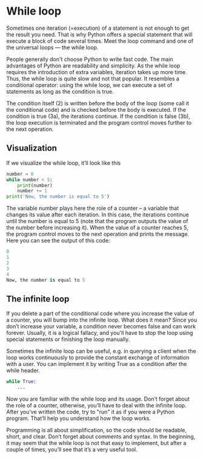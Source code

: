 # While loop
Sometimes one iteration (=execution) of a statement is not enough to get the result you need. That is why Python offers a special statement that will execute a block of code several times. Meet the loop command and one of the universal loops — the while loop.

People generally don't choose Python to write fast code. The main advantages of Python are readability and simplicity. As the while loop requires the introduction of extra variables, iteration takes up more time. Thus, the while loop is quite slow and not that popular. It resembles a conditional operator: using the while loop, we can execute a set of statements as long as the condition is true.

The condition itself (2) is written before the body of the loop (some call it the conditional code) and is checked before the body is executed. If the condition is true (3a), the iterations continue. If the condition is false (3b), the loop execution is terminated and the program control moves further to the next operation.
## Visualization
If we visualize the while loop, it’ll look like this

```python
number = 0
while number < 5:
    print(number)
    number += 1
print('Now, the number is equal to 5')
```
The variable number plays here the role of a counter – a variable that changes its value after each iteration. In this case, the iterations continue until the number is equal to 5 (note that the program outputs the value of the number before increasing it). When the value of a counter reaches 5, the program control moves to the next operation and prints the message. Here you can see the output of this code:

```python
0
1
2
3
4
Now, the number is equal to 5
```
## The infinite loop
If you delete a part of the conditional code where you increase the value of a counter, you will bump into the infinite loop. What does it mean? Since you don’t increase your variable, a condition never becomes false and can work forever. Usually, it is a logical fallacy, and you'll have to stop the loop using special statements or finishing the loop manually.

Sometimes the infinite loop can be useful, e.g. in querying a client when the loop works continuously to provide the constant exchange of information with a user. You can implement it by writing True as a condition after the while header.

```python
while True:
    ...
```

Now you are familiar with the while loop and its usage. Don’t forget about the role of a counter, otherwise, you’ll have to deal with the infinite loop. After you’ve written the code, try to "run" it as if you were a Python program. That’ll help you understand how the loop works.

Programming is all about simplification, so the code should be readable, short, and clear. Don’t forget about comments and syntax. In the beginning, it may seem that the while loop is not that easy to implement, but after a couple of times, you’ll see that it’s a very useful tool.
